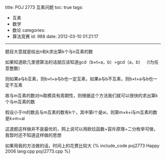title: POJ 2773 互素问题
toc: true
tags:
  - 互素
  - 数学
  - 数论
categories:
  - 算法竞赛
id: 988
date: 2012-03-10 01:21:17
---

题目大意就是给出n和k求出第k个与n互素的数

如果知道欧几里德算法的话就应该知道gcd（b×t+a，b）=gcd（a，b）  （t为任意整数）

则如果a与b互素，则b×t+a与b也一定互素，如果a与b不互素，则b×t+a与b也一定不互素

故与m互素的数对m取模具有周期性，则根据这个方法我们就可以很快的求出第k个与m互素的数

假设小于m的数且与m互素的数有k个，其中第i个是ai，则第m×k+i与m互素的数是k×m+ai

这道题这样做并不是最优的，网上说可以用欧拉函数+容斥原理+二分枚举可做，我暂时还不知道这样做的思想

如果用我的方法做的话，时间上的花费比较大
{% include_code poj2773 Happy 2006 lang:cpp poj/2773.cpp %}